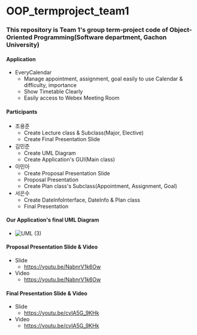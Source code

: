 # OOP_termproject_team1

### This repository is Team 1's group term-project code of Object-Oriented Programming(Software department, Gachon University)


#### Application

* EveryCalendar
  * Manage appointment, assignment, goal easily to use Calendar & difficulty, importance
  * Show Timetable Clearly
  * Easily access to Webex Meeting Room

#### Participants 

* 조용준
  * Create Lecture class & Subclass(Major, Elective)
  * Create Final Presentation Slide
* 김민준
  * Create UML Diagram
  * Create Application's GUI(Main class)
* 이민아
  * Create Proposal Presentation Slide
  * Proposal Presentation
  * Create Plan class's Subclass(Appointment, Assignment, Goal)
* 서은수
  * Create DateInfoInterface, DateInfo & Plan class
  * Final Presentation



#### Our Application's final UML Diagram
 * ![UML (3)](https://user-images.githubusercontent.com/83586230/122184134-e245be00-cec6-11eb-80db-8b7f11044afa.jpg)

#### Proposal Presentation Slide & Video

* Slide
  * https://youtu.be/NabnrV1k6Ow
* Video
  * https://youtu.be/NabnrV1k6Ow

#### Final Presentation Slide & Video

* Slide
  * https://youtu.be/cvIA5G_9KHk
* Video
  * https://youtu.be/cvIA5G_9KHk

